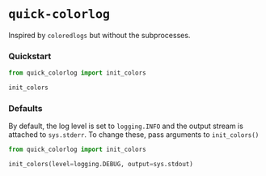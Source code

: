 # `quick-colorlog`

Inspired by `coloredlogs` but without the subprocesses.

### Quickstart

```python
from quick_colorlog import init_colors

init_colors
```

### Defaults

By default, the log level is set to `logging.INFO` and the output stream is
attached to `sys.stderr`. To change these, pass arguments to `init_colors()`

```python
from quick_colorlog import init_colors

init_colors(level=logging.DEBUG, output=sys.stdout)
```

